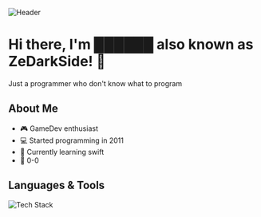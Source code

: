 ![Header](https://capsule-render.vercel.app/api?type=wave&height=300&color=gradient&text=DarkSide)

# Hi there, I'm ██████ also known as ZeDarkSide! 👋

Just a programmer who don't know what to program 

## About Me
- 🎮 GameDev enthusiast
- 💻 Started programming in 2011
- 🌱 Currently learning swift
- 🐶 0-0

## Languages & Tools
![Tech Stack](https://skillicons.dev/icons?i=ts,css,cpp,c,cs,java,linux,vscode,visualstudio,unity,idea,swift)
